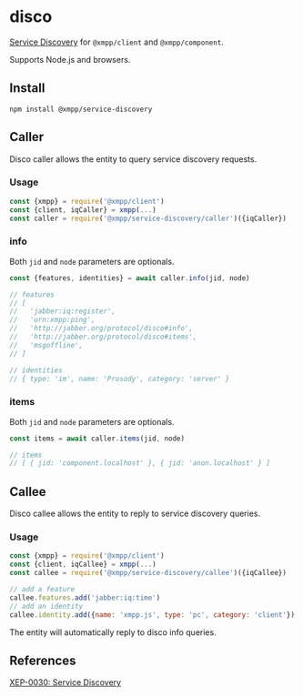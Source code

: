# disco

[Service Discovery](https://xmpp.org/extensions/xep-0030.html) for `@xmpp/client` and `@xmpp/component`.

Supports Node.js and browsers.

## Install

```
npm install @xmpp/service-discovery
```

## Caller

Disco caller allows the entity to query service discovery requests.

### Usage

```js
const {xmpp} = require('@xmpp/client')
const {client, iqCaller} = xmpp(...)
const caller = require('@xmpp/service-discovery/caller')({iqCaller})
```

### info

Both `jid` and `node` parameters are optionals.

```js
const {features, identities} = await caller.info(jid, node)

// features
// [
//   'jabber:iq:register',
//   'urn:xmpp:ping',
//   'http://jabber.org/protocol/disco#info',
//   'http://jabber.org/protocol/disco#items',
//   'msgoffline',
// ]

// identities
// { type: 'im', name: 'Prosody', category: 'server' }
```

### items

Both `jid` and `node` parameters are optionals.

```js
const items = await caller.items(jid, node)

// items
// [ { jid: 'component.localhost' }, { jid: 'anon.localhost' } ]
```

## Callee

Disco callee allows the entity to reply to service discovery queries.

### Usage

```js
const {xmpp} = require('@xmpp/client')
const {client, iqCallee} = xmpp(...)
const callee = require('@xmpp/service-discovery/callee')({iqCallee})

// add a feature
callee.features.add('jabber:iq:time')
// add an identity
callee.identity.add({name: 'xmpp.js', type: 'pc', category: 'client'})
```

The entity will automatically reply to disco info queries.

## References

[XEP-0030: Service Discovery](https://xmpp.org/extensions/xep-0030.html)
